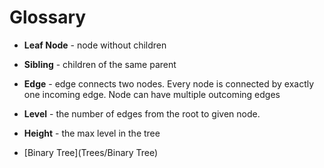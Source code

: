 # Glossary

- **Leaf Node** - node without children
- **Sibling** - children of the same parent
- **Edge** - edge connects two nodes. Every node is connected by exactly one incoming edge. Node can have multiple outcoming edges
- **Level** - the number of edges from the root to given node.
- **Height** - the max level in the tree


- [Binary Tree](Trees/Binary Tree)
